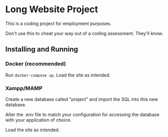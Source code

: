 # Long Website Project

This is a coding project for employment purposes.

Don't use this to cheat your way out of a coding assessment. They'll know.

## Installing and Running

### Docker (recommended)
Run `docker-compose up`. Load the site as intended.

### Xampp/MAMP
Create a new database called "project" and import the SQL into this new database.

Alter the .env file to match your configuration for accessing the database with your application of choice.

Load the site as intended.